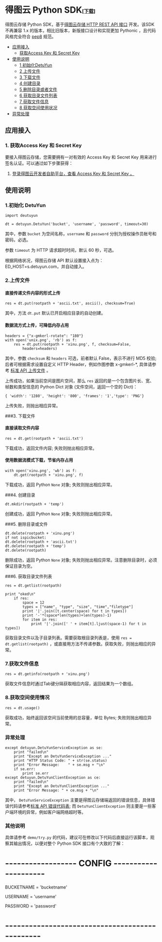 # 得图云 Python SDK<a style="font-size:16px" href="./python-sdk.rar">[下载]</a>


得图云存储 Python SDK，基于<a href="http://www.detuyun.com/docs/page1.html" target="_blank">得图云存储 HTTP REST API 接口</a> 开发。该SDK不再兼容 1.x 的版本，相比旧版本，新版接口设计和实现更加 Pythonic ，且代码风格完全符合 <a href="https://pypi.python.org/pypi/pep8" target="_blank">pep8</a> 规范。


- [应用接入](#install)
	- [获取Access Key 和 Secret Key](#acc-appkey)
- [使用说明](#detuyun-api)
	- [1 初始化DetuYun](#detuyun-init)
	- [2 上传文件](#detuyun-upload)
	- [3 下载文件](#detuyun-down)
	- [4 创建目录](#detuyun-createdir)
	- [5 删除目录或者文件](#detuyun-deletedir)
	- [6 获取目录文件列表](#detuyun-getdir)
	- [7 获取文件信息](#detuyun-getfile)
	- [8 获取空间使用状况](#detuyun-getused)
- [异常处理](#detuyun-exception)


<a name="install"></a>
## 应用接入

<a name="acc-appkey"></a>

### 1. 获取Access Key 和 Secret Key

要接入得图云存储，您需要拥有一对有效的 Access Key 和 Secret Key 用来进行签名认证。可以通过如下步骤获得：

1. <a href="http://www.detuyun.com/user/accesskey" target="_blank">登录得图云开发者自助平台，查看 Access Key 和 Secret Key 。</a>

<a name=detuyun-api></a>
## 使用说明
<a name="detuyun-init"></a>
### 1.初始化 DetuYun


	import deutuyun
	
	dt = detuyun.DetuYun('bucket', 'username', 'password', timeout=30)


其中，参数 `bucket` 为空间名称，`username` 和 `password` 分别为授权操作员帐号和密码，必选。

参数 `timeout` 为 HTTP 请求超时时间，默认 60 秒，可选。

根据网络状况，得图云存储 API 默认设置接入点为：ED_HOST=s.detuyun.com，并自动接入。

<a name="detuyun-upload"></a>
### 2.上传文件

#### 直接传递文件内容的形式上传


	res = dt.put(rootpath + 'ascii.txt', ascii(), checksum=True)


其中，方法 `dt.put` 默认已开启相应目录的自动创建。

#### 数据流方式上传，可降低内存占用


	headers = {"x-gmkerl-rotate": "180"}
	with open('unix.png', 'rb') as f:
		res = dt.put(rootpath + 'xinu.png', f, checksum=False,
			headers=headers)


其中，参数 `checksum` 和 `headers` 可选，前者默认 False，表示不进行 MD5 校验; 后者可根据需求设置自定义 HTTP Header，例如作图参数 x-gmkerl-*, 具体请参考 <a href="http://www.detuyun.com/docs/page2.html" target="_blank">标准 API 上传文件</a> 。

上传成功，如果当前空间是图片空间，那么 `res` 返回的是一个包含图片长、宽、帧数和类型信息的 Python Dict 对象 (文件空间，返回一个空的 Dict)：


	{ 'width': '1280', 'height': '800', 'frames': '1','type': 'PNG'}


上传失败，则抛出相应异常。

<a name=detuyun-down></a>
###3. 下载文件

#### 直接读取文件内容

	res = dt.get(rootpath + 'ascii.txt')


下载成功，返回文件内容; 失败则抛出相应异常。

#### 使用数据流模式下载，节省内存占用


	with open('xinu.png', 'wb') as f:
		dt.get(rootpath + 'xinu.png', f)


下载成功，返回 Python `None` 对象; 失败则抛出相应异常。

<a name=detuyun-createdir></a>
###4. 创建目录


	dt.mkdir(rootpath + 'temp')


创建成功，返回 Python `None` 对象; 失败则抛出相应异常。

<a name=detuyun-deletedir></a>
###5. 删除目录或文件


	dt.delete(rootpath + 'xinu.png')
	if not ispicbucket:
	dt.delete(rootpath + 'ascii.txt')	
	dt.delete(rootpath + 'temp')
	dt.delete(rootpath)


删除成功，返回 Python `None` 对象; 失败则抛出相应异常。注意删除目录时，必须保证目录为空。

<a name=detuyun-getdir></a>
###6. 获取目录文件列表


	res = dt.getlist(rootpath)

	print "oked\n"
        if res:
            space = 12
            types = ["name", "type", "size", "time","filetype"]
            print '|'.join([t.center(space) for t in types])
            print '-'*(space*len(types)+len(types)-1)
            for item in res:
                print '|'.join([' ' + item[t].ljust(space-1) for t in types])


获取目录文件以及子目录列表。需要获取根目录列表是，使用 `res = dt.getlist(rootpath)` ，或直接用方法不传递参数。获取失败，则抛出相应的异常。

<a name=detuyun-getfile></a>
### 7.获取文件信息


	res = dt.getinfo(rootpath + 'xinu.png')


获取文件信息时通过Tab键分隔获取相应内容，返回结果为一个数组。

<a name=detuyun-getused></a>
### 8.获取空间使用情况


	res = dt.usage()


获取成功，始终返回该空间当前使用的总容量，单位 Bytes; 失败则抛出相应异常。

<a name=detuyun-exception></a>
### 异常处理

	
    except detuyun.DetuYunServiceException as se:
        print "failed\n"
        print "Except an DetuYunServiceException ..."
        print "HTTP Status Code: " + str(se.status)
        print "Error Message:    " + se.msg + "\n"
        if se.err:
            print se.err
    except detuyun.DetuYunClientException as ce:
        print "failed\n"
        print "Except an DetuYunClientException ..."
        print "Error Message: " + ce.msg + "\n"


其中， `DetuYunServiceException` 主要是得图云存储端返回的错误信息，具体错误代码请参考<a href="http://www.detuyun.com/docs/page6.html" target="_blank">标准 API 错误代码表</a>; 而 `DetuYunClientException` 则主要是一些客户端环境的异常，例如客户端网络超时等。

### 其他说明

具体请参考 `demo/try.py` 的代码，建议可在修改以下代码后直接运行该脚本，观察其输出情况，以便对整个 Python SDK 接口有个大致的了解：


# ------------------ CONFIG ---------------------
BUCKETNAME = 'bucketname'

USERNAME = 'username'

PASSWORD = 'password'
# -----------------------------------------------

